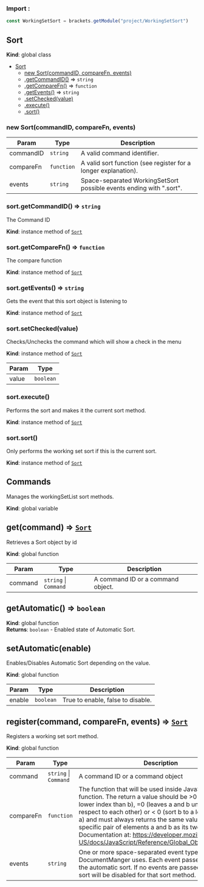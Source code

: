 ### Import :
```js
const WorkingSetSort = brackets.getModule("project/WorkingSetSort")
```

<a name="Sort"></a>

## Sort
**Kind**: global class  

* [Sort](#Sort)
    * [new Sort(commandID, compareFn, events)](#new_Sort_new)
    * [.getCommandID()](#Sort+getCommandID) ⇒ <code>string</code>
    * [.getCompareFn()](#Sort+getCompareFn) ⇒ <code>function</code>
    * [.getEvents()](#Sort+getEvents) ⇒ <code>string</code>
    * [.setChecked(value)](#Sort+setChecked)
    * [.execute()](#Sort+execute)
    * [.sort()](#Sort+sort)

<a name="new_Sort_new"></a>

### new Sort(commandID, compareFn, events)

| Param | Type | Description |
| --- | --- | --- |
| commandID | <code>string</code> | A valid command identifier. |
| compareFn | <code>function</code> | A valid sort      function (see register for a longer explanation). |
| events | <code>string</code> | Space-separated WorkingSetSort possible events      ending with ".sort". |

<a name="Sort+getCommandID"></a>

### sort.getCommandID() ⇒ <code>string</code>
The Command ID

**Kind**: instance method of [<code>Sort</code>](#Sort)  
<a name="Sort+getCompareFn"></a>

### sort.getCompareFn() ⇒ <code>function</code>
The compare function

**Kind**: instance method of [<code>Sort</code>](#Sort)  
<a name="Sort+getEvents"></a>

### sort.getEvents() ⇒ <code>string</code>
Gets the event that this sort object is listening to

**Kind**: instance method of [<code>Sort</code>](#Sort)  
<a name="Sort+setChecked"></a>

### sort.setChecked(value)
Checks/Unchecks the command which will show a check in the menu

**Kind**: instance method of [<code>Sort</code>](#Sort)  

| Param | Type |
| --- | --- |
| value | <code>boolean</code> | 

<a name="Sort+execute"></a>

### sort.execute()
Performs the sort and makes it the current sort method.

**Kind**: instance method of [<code>Sort</code>](#Sort)  
<a name="Sort+sort"></a>

### sort.sort()
Only performs the working set sort if this is the current sort.

**Kind**: instance method of [<code>Sort</code>](#Sort)  
<a name="Commands"></a>

## Commands
Manages the workingSetList sort methods.

**Kind**: global variable  
<a name="get"></a>

## get(command) ⇒ [<code>Sort</code>](#Sort)
Retrieves a Sort object by id

**Kind**: global function  

| Param | Type | Description |
| --- | --- | --- |
| command | <code>string</code> \| <code>Command</code> | A command ID or a command object. |

<a name="getAutomatic"></a>

## getAutomatic() ⇒ <code>boolean</code>
**Kind**: global function  
**Returns**: <code>boolean</code> - Enabled state of Automatic Sort.  
<a name="setAutomatic"></a>

## setAutomatic(enable)
Enables/Disables Automatic Sort depending on the value.

**Kind**: global function  

| Param | Type | Description |
| --- | --- | --- |
| enable | <code>boolean</code> | True to enable, false to disable. |

<a name="register"></a>

## register(command, compareFn, events) ⇒ [<code>Sort</code>](#Sort)
Registers a working set sort method.

**Kind**: global function  

| Param | Type | Description |
| --- | --- | --- |
| command | <code>string</code> \| <code>Command</code> | A command ID or a command object |
| compareFn | <code>function</code> | The function that      will be used inside JavaScript's sort function. The return a value      should be >0 (sort a to a lower index than b), =0 (leaves a and b      unchanged with respect to each other) or < 0 (sort b to a lower index      than a) and must always returns the same value when given a specific      pair of elements a and b as its two arguments. Documentation at:      https://developer.mozilla.org/en-US/docs/JavaScript/Reference/Global_Objects/Array/sort |
| events | <code>string</code> | One or more space-separated event types that      DocumentManger uses. Each event passed will trigger the automatic      sort. If no events are passed, the automatic sort will be disabled      for that sort method. |

